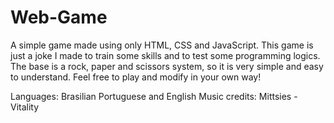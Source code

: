# Web-Game
A simple game made using only HTML, CSS and JavaScript.
This game is just a joke I made to train some skills and to test some programming logics. The base is a rock, paper and scissors system, so it is very simple and easy to understand. Feel free to play and modify in your own way!

Languages: Brasilian Portuguese and English
Music credits: Mittsies - Vitality
